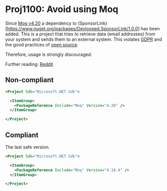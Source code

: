 ﻿# Proj1100: Avoid using Moq
Since [Moq v4.20](https://www.nuget.org/packages/Moq/4.20) a dependency to 
(SponsorLink)[https://www.nuget.org/packages/Devlooped.SponsorLink/1.0.0] has
been added. This is a project that tries to retrieve data (email addresses)
from your system and sends them to an external system. This violates
[GDPR](https://en.wikipedia.org/wiki/General_Data_Protection_Regulation) and
the good practices of [open source](https://en.wikipedia.org/wiki/Open_source).

Therefore, usage is strongly discouraged.

Further reading: [Reddit](https://www.reddit.com/r/dotnet/comments/15ljdcc/does_moq_in_its_latest_version_extract_and_send/)

## Non-compliant
``` XML
<Project Sdk="Microsoft.NET.Sdk">

  <ItemGroup>
    <PackageReference Include="Moq" Version="4.20" />
  </ItemGroup>

</Project>
```

## Compliant
The last safe version.
``` XML
<Project Sdk="Microsoft.NET.Sdk">

  <ItemGroup>
    <PackageReference Include="Moq" Version="4.18.4" />
  </ItemGroup>

</Project>
```